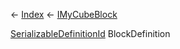 ← [Index](Api-Index) ← [IMyCubeBlock](VRage.Game.ModAPI.Ingame.IMyCubeBlock)

[SerializableDefinitionId](VRage.ObjectBuilders.SerializableDefinitionId) BlockDefinition